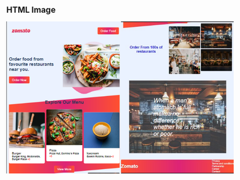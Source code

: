 <!DOCTYPE html>
<html>
  <head>
    <style>
      div{
      display:flex;
      }
      </style>
    </head>
<body>

<h2>HTML Image</h2>
  <div>
<img src="first.png"  width="350" height="400">
  <img src="second.jpg"  width="350" height="400">
</div>
</body>
</html>
